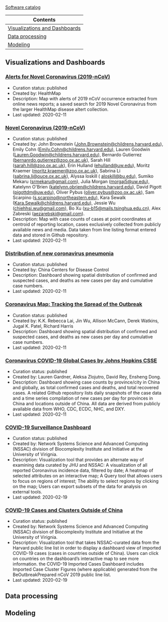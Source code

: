 [Software catalog](https://github.com/midas-network/COVID-19/blob/master/software_tools/software_catalog.csv)

|Contents|
| ----- |
| [Visualizations and Dashboards](#visualization) |
| [Data processing](#dataprocess) |
| [Modeling](#modeling) |

## <a id="visualization">Visualizations and Dashboards

### [Alerts for Novel Coronavirus (2019-nCoV)](https://healthmap.org/wuhan/)
* Curation status: published
* Created by: HealthMap
* Description: Map with alerts of 2019 nCoV occurrence extracted from online news reports; a saved search for 2019 Novel Coronavirus from the larger HealthMap disease altert collection.
* Last updated: 2020-02-11

### [Novel Coronavirus (2019-nCoV)](https://healthmap.org/ncov2019/)
* Curation status: published
* Created by: John Brownstein (John.Brownstein@childrens.harvard.edu), Emily Cohn (Emily.Cohn@childrens.harvard.edu), Lauren Goodwin (Lauren.Goodwin@childrens.harvard.edu), Bernardo Gutierrez (bernanrdo.gutierrez@zoo.ox.ac.uk), Sarah Hill (sarah.hill@zoo.ox.ac.uk), Erin Hulland (ehulland@uw.edu), Moritz Kraemer (moritz.kraemer@zoo.ox.ac.uk), Sabrina Li (sabrina.li@ouce.ox.ac.uk), Alyssa loskill (	aloskill@bu.edu), Sumiko Mekaru (srmekaru@gmail.com), Julia Morgan (morgaj5@uw.edu), Katelynn O'Brien (katelynn.obrien@childrens.harvard.edu), David Pigott (pigottdm@uw.edu), Oliver Pybus (oliver.pybus@zoo.ox.ac.uk), Sam Scarpino (s.scarpino@northeastern.edu), Kara Sewalk (Kara.Sewalk@childrens.harvard.edu), Jessie Wu (chiehhsi.wu@gmail.com), Bo Xu (xu-b15@mails.tsinghua.edu.cn), Alex Zabreski (aezarebski@gmail.com). 
* Description: Map with case counts of cases at point coordinates at centroid of reporting location, cases exclusively collected from publicly available news and media. Data taken from line listing format entered data and stored in Github repository.
* Last updated: 2020-02-11

### [Distribution of new coronavirus pneumonia](http://2019ncov.chinacdc.cn/2019-nCoV/)
* Curation status: published
* Created by: China Centers for Disease Control
* Description: Dashboard showing spatial distribution of  confirmed and suspected cases, and deaths as new cases per day and cumulative case numbers. 
* Last updated: 2020-02-11

### [Coronavirus Map: Tracking the Spread of the Outbreak](https://www.nytimes.com/interactive/2020/world/asia/china-wuhan-coronavirus-maps.html?smid=nytcore-ios-share)
* Curation status: published
* Created by: K.K. Rebecca Lai, Jin Wu, Allison McCann, Derek Watkins, Jugal K. Patel, Richard Harris
* Description: Dashboard showing spatial distribution of  confirmed and suspected cases, and deaths as new cases per day and cumulative case numbers. 
* Last updated: 2020-02-11

### [Coronavirus COVID-19 Global Cases by Johns Hopkins CSSE](https://gisanddata.maps.arcgis.com/apps/opsdashboard/index.html#/bda7594740fd40299423467b48e9ecf6)
* Curation status: published
* Created by: Lauren Gardner, Aleksa Zlojutro, David Rey, Ensheng Dong.
* Description: Dashboard showing case counts by province/city in China and globally, as total confirmed cases and deaths, and total recovered cases. A related Github repository lists daily snapshots of the case data and a time series compilation of new cases per day for provinces in China and locations outside of China. All data are derived from publicly available data from WHO, CDC, ECDC, NHC, and DXY. 
* Last updated: 2020-02-11

### [COVID-19 Surveillance Dashboard](http://ncov.bii.virginia.edu/dashboard/)
* Curation status: published
* Created by: Network Systems Science and Advanced Computing (NSSAC) division of Biocomplexity Institute and Initiative at the University of Virignia.
* Description: Visualization tool that provides an alternate way of examining data curated by JHU and NSSAC: A visualization of all reported Coronavirus incidence data, filtered by date; A heatmap of selected attributes on an interactive map; A Query tool that allows users to focus on regions of interest; The ability to select regions by clicking on the map; Users can export subsets of the data for analysis on external tools.
* Last updated: 2020-02-19

### [COVID-19 Cases and Clusters Outside of China](https://datastudio.google.com/u/0/reporting/f6ad0988-f203-45f8-8d18-5d726c1d2d8b/page/MGzDB)
* Curation status: published
* Created by: Network Systems Science and Advanced Computing (NSSAC) division of Biocomplexity Institute and Initiative at the University of Virignia.
* Description: Visualization tool that takes NSSAC-curated data from the Harvard public line list in order to display a dashboard view of imported COVID-19 cases (cases in countries outside of China). Users can click on countries on the dashboard’s interactive map to see more information. the COVID-19 Imported Cases Dashboard includes Imported Case Cluster Figures (where applicable) generated from the BeOutbreakPrepared nCoV 2019 public line list. 
* Last updated: 2020-02-19

## <a id="dataprocess">Data processing


## <a id="modeling">Modeling